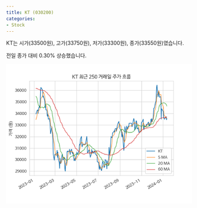 ```yaml
---
title: KT (030200)
categories:
- Stock
---
```


KT는 시가(33500원), 고가(33750원), 저가(33300원), 종가(33550원)였습니다.

전일 종가 대비 0.30% 상승했습니다.

<!-- more -->

![030200](/assets/images/stock/030200.png)